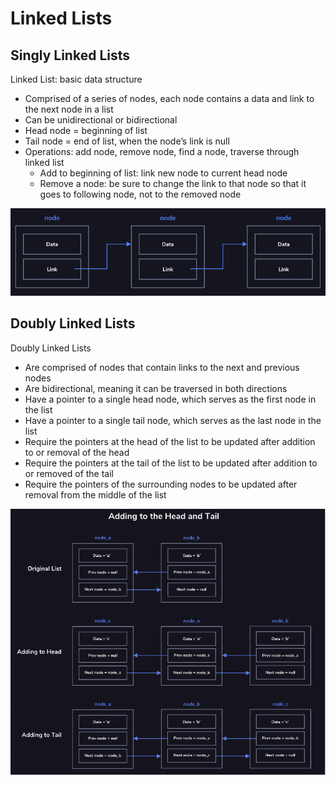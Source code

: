 # Linked Lists

## Singly Linked Lists

Linked List: basic data structure
- Comprised of a series of nodes, each node contains a data and link to the next node in a list
- Can be unidirectional or bidirectional
- Head node = beginning of list
- Tail node = end of list, when the node’s link is null
- Operations: add node, remove node, find a node, traverse through linked list
    - Add to beginning of list: link new node to current head node
    - Remove a node: be sure to change the link to that node so that it goes to following node, not to the removed node

<img src="./images/singly-linked-list.png" />

## Doubly Linked Lists

Doubly Linked Lists
- Are comprised of nodes that contain links to the next and previous nodes
- Are bidirectional, meaning it can be traversed in both directions
- Have a pointer to a single head node, which serves as the first node in the list
- Have a pointer to a single tail node, which serves as the last node in the list
- Require the pointers at the head of the list to be updated after addition to or removal of the head
- Require the pointers at the tail of the list to be updated after addition to or removed of the tail
- Require the pointers of the surrounding nodes to be updated after removal from the middle of the list

<img src="./images/doubly-linked-list.png" />